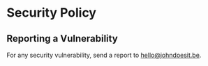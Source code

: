# Security Policy

## Reporting a Vulnerability

For any security vulnerability, send a report to hello@johndoesit.be.
